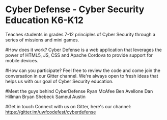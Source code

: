 # Cyber Defense - Cyber Security Education K6-K12
Teaches students in grades 7-12 principles of Cyber Security through a series of missions and mini games.

#How does it work?
Cyber Defense is a web application that leverages the power of HTML5, JS, CSS and Apache Cordova to provide support for mobile devices.


#How can you participate?
Feel free to review the code and come join the conversation in our Gitter channel.
We're always open to fresh ideas that helps us with our goal of Cyber Security education.

#Meet the guys behind CyberDefense
Ryan McAfee
Ben Avellone
Dan Hillman
Bryan Shebeck
Sameul Austin


#Get in touch
Connect with us on Gitter, here's our channel: https://gitter.im/uwfcodefest/cyberdefense
